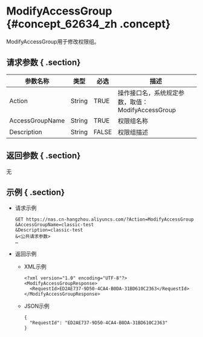 # ModifyAccessGroup {#concept_62634_zh .concept}

ModifyAccessGroup用于修改权限组。

## 请求参数 { .section}

|参数名称|类型|必选|描述|
|----|--|--|--|
|Action|String|TRUE|操作接口名，系统规定参数，取值：ModifyAccessGroup|
|AccessGroupName|String|TRUE|权限组名称|
|Description|String|FALSE|权限组描述|

## 返回参数 { .section}

无

## 示例 { .section}

-   请求示例

    ```language-shell
    GET https://nas.cn-hangzhou.aliyuncs.com/?Action=ModifyAccessGroup
    &AccessGroupName=classic-test
    &Description=classic-test
    &<公共请求参数>
    …
    
    ```

-   返回示例
    -   XML示例

        ```language-xml
        <?xml version="1.0" encoding="UTF-8"?>
        <ModifyAccessGroupResponse>
          <RequestId>ED2AE737-9D50-4CA4-B0DA-31BD610C2363</RequestId>
        </ModifyAccessGroupResponse>
        
        ```

    -   JSON示例

        ```language-json
        {
          "RequestId": "ED2AE737-9D50-4CA4-B0DA-31BD610C2363"
        }
        
        ```


